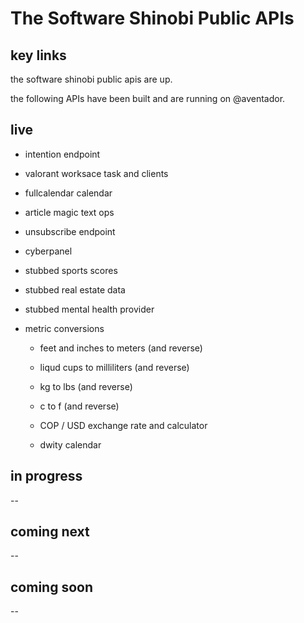 # The Software Shinobi Public APIs

## key links

the software shinobi public apis are up. 

the following APIs have been built and are running on @aventador.

## live

* intention endpoint

* valorant worksace task and clients

* fullcalendar calendar

* article magic text ops

* unsubscribe endpoint

* cyberpanel

* stubbed sports scores

* stubbed real estate data

* stubbed mental health provider

* metric conversions

    * feet and inches to meters (and reverse)

    * liqud cups to milliliters (and reverse)

    * kg to lbs (and reverse)

    * c to f (and reverse)

    * COP / USD exchange rate and calculator

    * dwity calendar

## in progress

--

## coming next

--

## coming soon

--
